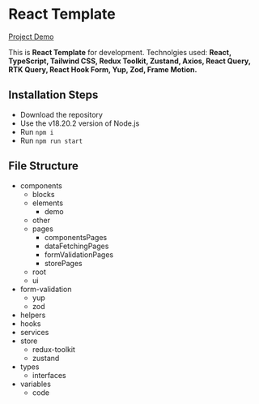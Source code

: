 # React Template

[Project Demo](https://react-template-mocha.vercel.app/)

This is **React Template** for development. Technolgies used: **React, TypeScript, Tailwind CSS, Redux Toolkit, Zustand, Axios, React Query, RTK Query, React Hook Form, Yup, Zod, Frame Motion.**

## Installation Steps

-   Download the repository
-   Use the v18.20.2 version of Node.js
-   Run `npm i`
-   Run `npm run start`

## File Structure

-   components
    -   blocks
    -   elements
        -   demo
    -   other
    -   pages
        -   componentsPages
        -   dataFetchingPages
        -   formValidationPages
        -   storePages
    -   root
    -   ui
-   form-validation
    -   yup
    -   zod
-   helpers
-   hooks
-   services
-   store
    -   redux-toolkit
    -   zustand
-   types
    -   interfaces
-   variables
    -   code
